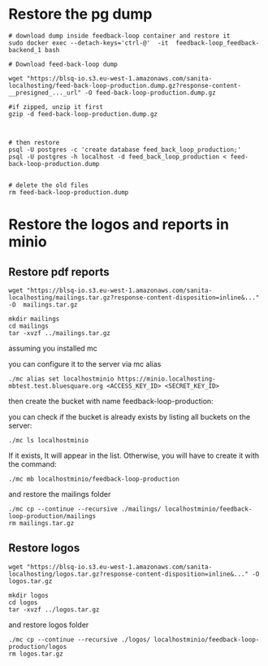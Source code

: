 # Restore the pg dump

```
# download dump inside feedback-loop container and restore it
sudo docker exec --detach-keys='ctrl-@'  -it  feedback-loop_feedback-backend_1 bash

# Download feed-back-loop dump

wget "https://blsq-io.s3.eu-west-1.amazonaws.com/sanita-localhosting/feed-back-loop-production.dump.gz?response-content-__presigned_..._url" -O feed-back-loop-production.dump.gz

#if zipped, unzip it first
gzip -d feed-back-loop-production.dump.gz



# then restore
psql -U postgres -c 'create database feed_back_loop_production;'
psql -U postgres -h localhost -d feed_back_loop_production < feed-back-loop-production.dump


# delete the old files
rm feed-back-loop-production.dump
```

# Restore the logos and reports in minio

## Restore pdf reports

```
wget "https://blsq-io.s3.eu-west-1.amazonaws.com/sanita-localhosting/mailings.tar.gz?response-content-disposition=inline&..." -O  mailings.tar.gz

mkdir mailings
cd mailings
tar -xvzf ../mailings.tar.gz
```

assuming you installed mc

you can configure it to the server via mc alias

```
./mc alias set localhostminio https://minio.localhosting-mbtest.test.bluesquare.org <ACCESS_KEY_ID> <SECRET_KEY_ID>
```

then create the bucket with name feedback-loop-production:

you can check if the bucket is already exists by listing all buckets on the server:

```
./mc ls localhostminio
```

If it exists, It will appear in the list. Otherwise, you will have to create it with the command:

```
./mc mb localhostminio/feedback-loop-production
```

and restore the mailings folder

```
./mc cp --continue --recursive ./mailings/ localhostminio/feedback-loop-production/mailings
rm mailings.tar.gz
```

## Restore logos

```
wget "https://blsq-io.s3.eu-west-1.amazonaws.com/sanita-localhosting/logos.tar.gz?response-content-disposition=inline&..." -O  logos.tar.gz

mkdir logos
cd logos
tar -xvzf ../logos.tar.gz
```

and restore logos folder

```
./mc cp --continue --recursive ./logos/ localhostminio/feedback-loop-production/logos
rm logos.tar.gz
```
